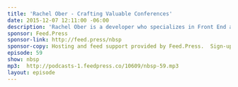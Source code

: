 ```yaml
---
title: 'Rachel Ober - Crafting Valuable Conferences'
date: 2015-12-07 12:11:00 -06:00
description: 'Rachel Ober is a developer who specializes in Front End and Ruby on Rails. She’s also the co-founder of Write/Speak/Code, whose mission is to empower women software developers to become thought leaders, conference speakers, and open source contributors.'
sponsor: Feed.Press
sponsor-link: http://feed.press/nbsp
sponsor-copy: Hosting and feed support provided by Feed.Press.  Sign-up today and try FeedPress on a 14 day trial (no contracts or commitments). Use promo code *nbsp* during checkout to get 10% off your first year.
episode: 59
show: nbsp
mp3:  http://podcasts-1.feedpress.co/10609/nbsp-59.mp3
layout: episode
---
```

